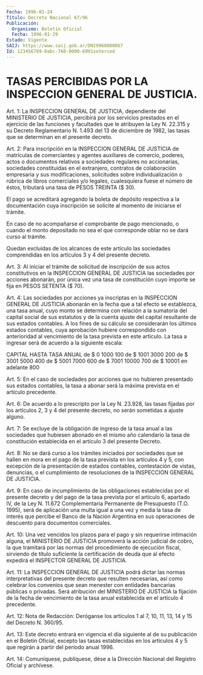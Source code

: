 ```yaml
---
Fecha: 1996-01-24
Título: Decreto Nacional 67/96
Publicación:
  Organismo: Boletín Oficial
  Fecha: 1996-01-29
Estado: Vigente
SAIJ: https://www.saij.gob.ar/DN19960000067
Id: 123456789-0abc-760-0000-6991soterced
---
```

# TASAS PERCIBIDAS POR LA INSPECCION GENERAL DE JUSTICIA.

<a id="1"></a>
Art. 1:  La INSPECCION GENERAL DE JUSTICIA, dependiente  del MINISTERIO DE JUSTICIA, percibirá por los servicios prestados en el ejercicio de las funciones y facultades que le atribuyen la Ley N. 22.315 y su Decreto Reglamentario N. 1.493 del  13 de diciembre de 1982,  las  tasas  que  se  determinan  en el  presente  decreto.

<a id="2"></a>
Art.  2: Para inscripción en la INSPECCION GENERAL DE JUSTICIA  de matrículas  de  comerciantes  y  agentes  auxiliares  de  comercio, poderes,  actos  o  documentos relativos a sociedades regulares  no accionarias, sociedades constituidas en el extranjero, contratos de colaboración empresaria  y  sus  modificaciones,  solicitudes sobre individualización  o  rúbrica  de  libros comerciales y/o  legales, cualesquiera fuese el número de éstos, tributará una tasa de PESOS TREINTA ($ 30).

El pago se acreditará agregando la boleta  de depósito respectiva a la  documentación  cuya  inscripción  se  solicite  al  momento  de iniciarse el trámite.

En  caso  de no acompañarse el comprobante de  pago  mencionado,  o cuando el monto  depositado  no  sea el que corresponde oblar no se dará curso al trámite.

Quedan excluidas de los alcances de  este  artículo las sociedades comprendidas en  los  artículos  3  y  4  del presente  decreto.

<a id="3"></a>
Art. 3: Al iniciar el trámite de solicitud de  inscripción de sus actos  constitutivos  en  la  INSPECCION  GENERAL  DE  JUSTICIA las sociedades  por  acciones  abonarán,  por única  vez  una tasa  de constitución cuyo  importe  se  fija  en  PESOS  SETENTA  ($ 70).

<a id="4"></a>
Art. 4: Las sociedades por acciones ya inscriptas en la INSPECCION GENERAL  DE  JUSTICIA  abonarán  en  la  fecha  que a tal efecto se establezca, una tasa anual, cuyo monto se determina  con relación a la  sumatoria  del capital social de sus estatutos y de  la  cuenta ajuste del capital resultante de sus estados contables. A los fines de su cálculo se  considerarán  los últimos estados contables, cuya aprobación hubiere correspondido con anterioridad al vencimiento de la tasa prevista en este artículo.  La  tasa  a  ingresar  será  de acuerdo a la siguiente escala:

  CAPITAL            HASTA           TASA ANUAL  de $     0          1000              100  de $  1001          3000              200  de $  3001          5000              400  de $  5001          7000              600  de $  7001         10000              700  de $ 10001     en adelante            800

<a id="5"></a>
Art.  5: En el caso de sociedades por acciones  que  no  hubieren presentado  sus  estados contables, la tasa a abonar será la máxima prevista en el artículo precedente.

<a id="6"></a>
Art. 6: De acuerdo  a lo prescripto por la Ley N. 23.928, las tasas fijadas por los artículos  2,  3 y 4 del presente decreto, no serán sometidas a ajuste alguno.

<a id="7"></a>
Art. 7: Se excluye de la obligación  de ingreso de la tasa anual a las sociedades que hubiesen abonado en  el  mismo año calendario la tasa  de  constitución establecida en el artículo  3  del  presente Decreto.

<a id="8"></a>
Art. 8: No  se  dará curso a los trámites iniciados por sociedades que se hallen en mora  en  el  pago  de  la  tasa  prevista  en los artículos  4  y  5,  con  excepción  de  la presentación de estados contables, contestación de vistas, denuncias,  o el cumplimiento de resoluciones de la INSPECCION GENERAL DE JUSTICIA.

<a id="9"></a>
Art. 9: En caso de incumplimiento de las obligaciones establecidas por  el  presente  decreto  y del pago de la tasa prevista  por  el artículo  6,  apartado  IV,  de  la  Ley  N. 11.672  Complementaria Permanente  de Presupuesto  (T.O. 1995),  será  de  aplicación  una multa igual a  una  vez  y  media la tasa de interés que percibe el Banco de la Nación Argentina  en  sus operaciones de descuento para documentos comerciales.

<a id="10"></a>
Art.  10:  Una  vez  vencidos los plazos  para  el  pago  y  sin requerirse intimación alguna,  el  MINISTERIO DE JUSTICIA promoverá la acción judicial de cobro, la que  tramitará  por  las normas del procedimiento  de ejecución fiscal, sirviendo de título  suficiente la certificación  de  deuda  que  al  efecto  expedirá el INSPECTOR GENERAL DE JUSTICIA.

<a id="11"></a>
Art.  11:  La  INSPECCION GENERAL DE JUSTICIA podrá  dictar  las normas interpretativas del presente decreto que resulten necesarias, así como  celebrar  los convenios que sean menester con entidades  bancarias  públicas  o  privadas.  Será  atribución  del MINISTERIO DE JUSTICIA la fijación de la fecha de vencimiento de la tasa anual establecida en el artículo 4 precedente.

<a id="12"></a>
Art. 12: Nota de Redacción: Deróganse los artículos 1  al 7, 10, 11, 13, 14 y 15 del  Decreto N. 360/95.

<a id="13"></a>
Art. 13: Este decreto entrará en vigencia  el día siguiente al de su publicación en el Boletín Oficial, excepto las tasas establecidas  en  los  artículos  4 y 5 que regirán  a  partir  del período anual 1996.

<a id="14"></a>
Art. 14: Comuníquese, publíquese,  dése  a  la Dirección Nacional del  Registro  Oficial  y  archívese.